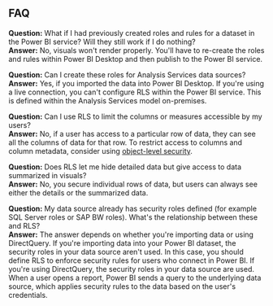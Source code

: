 ## FAQ

**Question:** What if I had previously created roles and rules for a dataset in the Power BI service? Will they still work if I do nothing?  
**Answer:** No, visuals won't render properly. You'll have to re-create the roles and rules within Power BI Desktop and then publish to the Power BI service.

**Question:** Can I create these roles for Analysis Services data sources?  
**Answer:** Yes, if you imported the data into Power BI Desktop. If you're using a live connection, you can't configure RLS within the Power BI service. This is defined within the Analysis Services model on-premises.

**Question:** Can I use RLS to limit the columns or measures accessible by my users?  
**Answer:** No, if a user has access to a particular row of data, they can see all the columns of data for that row. To restrict access to columns and column metadata, consider using [object-level security](../enterprise/service-admin-ols.md).

**Question:** Does RLS let me hide detailed data but give access to data summarized in visuals?  
**Answer:** No, you secure individual rows of data, but users can always see either the details or the summarized data.

**Question:** My data source already has security roles defined (for example SQL Server roles or SAP BW roles). What's the relationship between these and RLS?  
**Answer:** The answer depends on whether you're importing data or using DirectQuery. If you're importing data into your Power BI dataset, the security roles in your data source aren't used. In this case, you should define RLS to enforce security rules for users who connect in Power BI. If you're using DirectQuery, the security roles in your data source are used. When a user opens a report, Power BI sends a query to the underlying data source, which applies security rules to the data based on the user's credentials.
